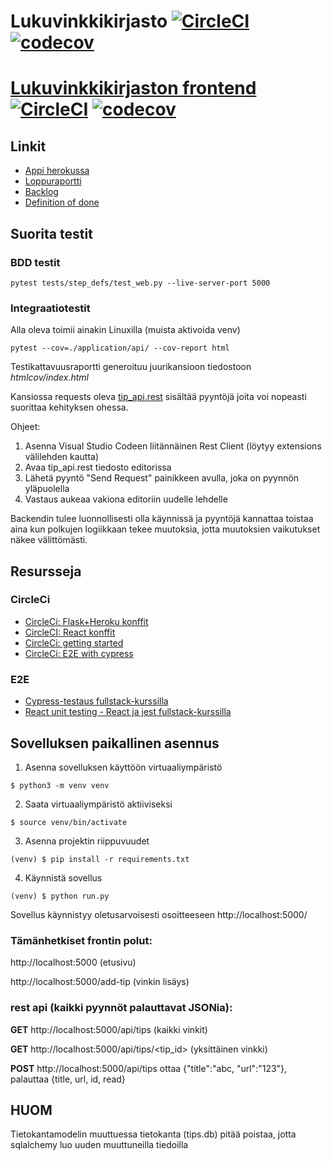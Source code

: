 # Lukuvinkkikirjasto [![CircleCI](https://circleci.com/gh/hoffrenm/lukuvinkkikirjasto.svg?style=shield)](https://circleci.com/gh/hoffrenm/lukuvinkkikirjasto) [![codecov](https://codecov.io/gh/hoffrenm/lukuvinkkikirjasto/branch/master/graph/badge.svg)](https://codecov.io/gh/hoffrenm/lukuvinkkikirjasto)

# [Lukuvinkkikirjaston frontend](https://github.com/hoffrenm/lukuvinkkikirjasto-front) [![CircleCI](https://circleci.com/gh/hoffrenm/lukuvinkkikirjasto-front.svg?style=shield)](https://circleci.com/gh/hoffrenm/lukuvinkkikirjasto-front) [![codecov](https://codecov.io/gh/hoffrenm/lukuvinkkikirjasto-front/branch/master/graph/badge.svg)](https://codecov.io/gh/hoffrenm/lukuvinkkikirjasto-front)



## Linkit

- [Appi herokussa](https://nvinkit.herokuapp.com/)
- [Loppuraportti](https://docs.google.com/document/d/1sPt2wHKzjOJZ0SnHG1y4wUJlGAxlocX_34-IYLNl-wY/edit?usp=sharing)
- [Backlog](https://docs.google.com/spreadsheets/d/1IS_yv30a5yUQ6J1LMNpbrXzmWxI1I0-6cgwT6GnvXSs/edit?usp=sharing)
- [Definition of done](https://github.com/hoffrenm/lukuvinkkikirjasto/blob/master/definitionOfDone.md)

## Suorita testit

### BDD testit
```
pytest tests/step_defs/test_web.py --live-server-port 5000
```
### Integraatiotestit

Alla oleva toimii ainakin Linuxilla (muista aktivoida venv)
```
pytest --cov=./application/api/ --cov-report html
```
Testikattavuusraportti generoituu juurikansioon tiedostoon *htmlcov/index.html*

Kansiossa requests oleva [tip_api.rest](https://github.com/hoffrenm/lukuvinkkikirjasto/blob/master/requests/tip_api.rest) sisältää pyyntöjä joita voi nopeasti suorittaa kehityksen ohessa.

Ohjeet:
1. Asenna Visual Studio Codeen liitännäinen Rest Client (löytyy extensions välilehden kautta)
2. Avaa tip_api.rest tiedosto editorissa
3. Lähetä pyyntö "Send Request" painikkeen avulla, joka on pyynnön yläpuolella
4. Vastaus aukeaa vakiona editoriin uudelle lehdelle

Backendin tulee luonnollisesti olla käynnissä ja pyyntöjä kannattaa toistaa aina kun polkujen logiikkaan tekee muutoksia, jotta muutoksien vaikutukset näkee välittömästi.

## Resursseja

### CircleCi

- [CircleCi: Flask+Heroku konffit](https://github.com/CircleCI-Public/circleci-demo-python-flask/tree/master/.circleci)
- [CircleCI: React konffit](https://medium.com/@eferhatg/create-react-app-continuous-integration-config-with-circleci-and-aws-2b0238cde169)
- [CircleCi: getting started](https://docs.cypress.io/guides/guides/continuous-integration.html#Setting-up-CI)
- [CircleCi: E2E with cypress](https://circleci.com/orbs/registry/orb/cypress-io/cypress)

### E2E

- [Cypress-testaus fullstack-kurssilla](https://fullstackopen.com/osa5/end_to_end_testaus)
- [React unit testing - React ja jest fullstack-kurssilla](https://fullstackopen.com/osa5/react_sovellusten_testaaminen)


## Sovelluksen paikallinen asennus 

1. Asenna sovelluksen käyttöön virtuaaliympäristö
```
$ python3 -m venv venv
```

2. Saata virtuaaliympäristö aktiiviseksi
```
$ source venv/bin/activate
```

3. Asenna projektin riippuvuudet
```
(venv) $ pip install -r requirements.txt
```

4. Käynnistä sovellus
```
(venv) $ python run.py
```

Sovellus käynnistyy oletusarvoisesti osoitteeseen http://localhost:5000/

### Tämänhetkiset frontin polut:

http://localhost:5000 (etusivu)

http://localhost:5000/add-tip (vinkin lisäys)

### rest api (kaikki pyynnöt palauttavat JSONia):

**GET** http://localhost:5000/api/tips (kaikki vinkit)

**GET** http://localhost:5000/api/tips/<tip_id> (yksittäinen vinkki)

**POST** http://localhost:5000/api/tips ottaa {"title":"abc, "url":"123"}, palauttaa {title, url, id, read}


## HUOM

Tietokantamodelin muuttuessa tietokanta (tips.db) pitää poistaa, jotta sqlalchemy luo uuden muuttuneilla tiedoilla
